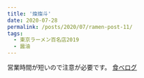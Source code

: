 ```yaml
---
title: '燦燦斗'
date: 2020-07-28
permalink: /posts/2020/07/ramen-post-11/
tags:
  - 東京ラーメン百名店2019
  - 醤油
---
```


営業時間が短いので注意が必要です。
[食べログ](https://tabelog.com/tokyo/A1323/A132304/13038064)

